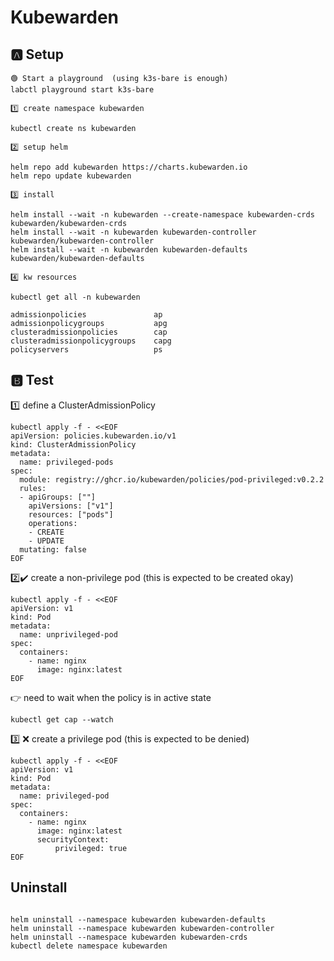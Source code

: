 # Kubewarden

## 🅰️ Setup

```
🟢 Start a playground  (using k3s-bare is enough)
labctl playground start k3s-bare

1️⃣ create namespace kubewarden

kubectl create ns kubewarden

2️⃣ setup helm

helm repo add kubewarden https://charts.kubewarden.io
helm repo update kubewarden

3️⃣ install

helm install --wait -n kubewarden --create-namespace kubewarden-crds kubewarden/kubewarden-crds
helm install --wait -n kubewarden kubewarden-controller kubewarden/kubewarden-controller
helm install --wait -n kubewarden kubewarden-defaults kubewarden/kubewarden-defaults

4️⃣ kw resources

kubectl get all -n kubewarden

admissionpolicies               ap
admissionpolicygroups           apg
clusteradmissionpolicies        cap
clusteradmissionpolicygroups    capg
policyservers                   ps

```

## 🅱️ Test

1️⃣ define a ClusterAdmissionPolicy

```
kubectl apply -f - <<EOF
apiVersion: policies.kubewarden.io/v1
kind: ClusterAdmissionPolicy
metadata:
  name: privileged-pods
spec:
  module: registry://ghcr.io/kubewarden/policies/pod-privileged:v0.2.2
  rules:
  - apiGroups: [""]
    apiVersions: ["v1"]
    resources: ["pods"]
    operations:
    - CREATE
    - UPDATE
  mutating: false
EOF
```

2️⃣✔️ create a non-privilege pod (this is expected to be created okay)

```
kubectl apply -f - <<EOF
apiVersion: v1
kind: Pod
metadata:
  name: unprivileged-pod
spec:
  containers:
    - name: nginx
      image: nginx:latest
EOF
```

👉 need to wait when the policy is in active state

```
kubectl get cap --watch
```

3️⃣ ❌ create a privilege pod (this is expected to be denied)

```
kubectl apply -f - <<EOF
apiVersion: v1
kind: Pod
metadata:
  name: privileged-pod
spec:
  containers:
    - name: nginx
      image: nginx:latest
      securityContext:
          privileged: true
EOF

```

## Uninstall

```

helm uninstall --namespace kubewarden kubewarden-defaults
helm uninstall --namespace kubewarden kubewarden-controller
helm uninstall --namespace kubewarden kubewarden-crds
kubectl delete namespace kubewarden

```

